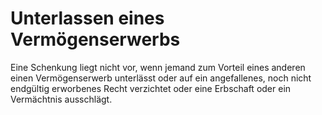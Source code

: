 # Unterlassen eines Vermögenserwerbs

Eine Schenkung liegt nicht vor, wenn jemand zum Vorteil eines anderen einen Vermögenserwerb unterlässt oder auf ein angefallenes, noch nicht endgültig erworbenes Recht verzichtet oder eine Erbschaft oder ein Vermächtnis ausschlägt. 

